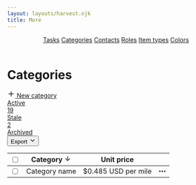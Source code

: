 ```yaml
---
layout: layouts/harvest.njk
title: More
---
```


<header id="top-nav">
  <nav>
    <a href="{{ '/more-tasks' | url }}">Tasks</a>
    <a href="#" class="is-selected">Categories</a>
    <a href="#">Contacts</a>
    <a href="#">Roles</a>
    <a href="#">Item types</a>
    <a href="#">Colors</a>
  </nav>
</header>

<main>
  <div class="flex justify-space-between">
    <div class="flex">
      <h1>Categories</h1>
    </div>
    <div class="flex">
      <a href="#" class="button primary">
        <svg xmlns="http://www.w3.org/2000/svg" width="18" height="18" viewBox="0 0 24 24" fill="none" stroke="currentColor" stroke-width="2" stroke-linecap="round" stroke-linejoin="round"><line x1="12" y1="5" x2="12" y2="19"></line><line x1="5" y1="12" x2="19" y2="12"></line></svg>
        New category
      </a>
    </div>
  </div>

  <div class="tabs mt-16 mb-16">
    <nav>
      <a href="#" class="is-selected">Active <div class="badge">19</div></a>
      <a href="#">Stale <div class="badge">2</div></a>
      <a href="#">Archived</a>
    </nav>
  </div>

  <div class="flex justify-space-between filters">
    <div class="flex">
    </div>
    <div class="flex">
      <button class="button button-sm">Export <svg xmlns="http://www.w3.org/2000/svg" width="15" height="15" viewBox="0 0 24 24" fill="none" stroke="currentColor" stroke-width="2" stroke-linecap="round" stroke-linejoin="round"><polyline points="8 10 14 16 20 10"></polyline></svg></button>
    </div>
  </div>

  <div class="table-wrapper mt-16">
    <table border="0" class="table" cellpadding="0" cellspacing="0">
      <tbody>
        <tr>
          <th class="no-width"><input type="checkbox"></th>
          <th class="is-sorted">Category <svg xmlns="http://www.w3.org/2000/svg" width="16" height="16" viewBox="0 0 24 24" fill="none" stroke="currentColor" stroke-width="2" stroke-linecap="round" stroke-linejoin="round" class="feather feather-arrow-down"><line x1="12" y1="5" x2="12" y2="19"></line><polyline points="19 12 12 19 5 12"></polyline></svg></th>
          <th>Unit price</th>
          <th class="no-width"></th>
        </tr>
      </tbody>
      <tbody>
        <tr>
          <td class="no-width"><input type="checkbox"></td>
          <td>Category name</td>
          <td>$0.485 USD per mile</td>
          <td class="no-width">
            <a href="#" class="button button-sm button-empty button-icon">
              <svg xmlns="http://www.w3.org/2000/svg" width="17" height="17" viewBox="0 0 24 24" fill="none" stroke="currentColor" stroke-width="3" stroke-linecap="round" stroke-linejoin="round"><circle cx="12" cy="12" r="1"></circle><circle cx="20" cy="12" r="1"></circle><circle cx="4" cy="12" r="1"></circle></svg>
            </a>
          </td>
        </tr>
      </tbody>
    </table>
  </div>
</main>
